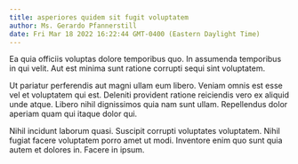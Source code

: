 ```yaml
---
title: asperiores quidem sit fugit voluptatem
author: Ms. Gerardo Pfannerstill
date: Fri Mar 18 2022 16:22:44 GMT-0400 (Eastern Daylight Time)
---
```

Ea quia officiis voluptas dolore temporibus quo. In assumenda temporibus in qui velit. Aut est minima sunt ratione corrupti sequi sint voluptatem.

 Ut pariatur perferendis aut magni ullam eum libero. Veniam omnis est esse vel et voluptatem qui est. Deleniti provident ratione reiciendis vero ex aliquid unde atque. Libero nihil dignissimos quia nam sunt ullam. Repellendus dolor aperiam quam qui itaque dolor qui.

 Nihil incidunt laborum quasi. Suscipit corrupti voluptates voluptatem. Nihil fugiat facere voluptatem porro amet ut modi. Inventore enim quo sunt quia autem et dolores in. Facere in ipsum.